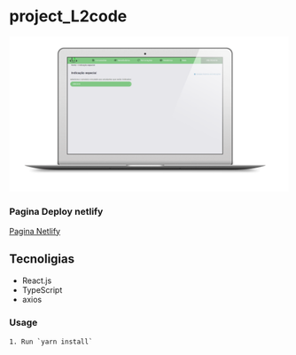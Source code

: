 # project_L2code

![](assets/L2Code.png)

### Pagina Deploy netlify
[Pagina Netlify](https://elegant-lovelace-2ceeb1.netlify.app/)

## Tecnoligias

- React.js 
- TypeScript
- axios

### Usage

    1. Run `yarn install`